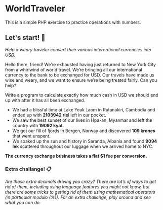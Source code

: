 # WorldTraveler
This is a simple PHP exercise to practice operations with numbers. 

## Let's start! 🚀

_Help a weary traveler convert their various international currencies into USD._

Hello there, friend! We’re exhausted having just returned to New York City from a whirlwind of world travel. We’re bringing all our international currency to the bank to be exchanged for USD. Our travels have made us wise and weary, and we want to ensure we’re being treated fairly. Can you help?

Write a program to calculate exactly how much cash in USD we should end up with after it has all been exchanged.

* We had a blissful time at Lake Yeak Laom in Ratanakiri, Cambodia and ended up with **2103942 riel** left in our pocket.
* We saw the best sunset of our lives in Hpa-an, Myanmar and left the country with **19092 kyat**.
* We got our fill of fjords in Bergen, Norway and discovered **109 krones** that went unspent.
* We soaked up the sun and history in Saranda, Albania and found **9094 lek** scattered throughout our luggage when we arrived home to NYC.

**The currency exchange business takes a flat $1 fee per conversion.**

### Extra challange! 📋

_Are those extra decimals driving you crazy? There are lot’s of ways to get rid of them, including using language features you might not know, but there are some tricks to getting rid of them using mathematical operators (in particular modulo (%)). For an extra challenge, play around and see what you can do._
